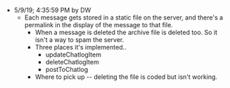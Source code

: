 * 5/9/19; 4:35:59 PM by DW
   * Each message gets stored in a static file on the server, and there's a permalink in the display of the message to that file.
      * When a message is deleted the archive file is deleted too. So it isn't a way to spam the server. 
      * Three places it's implemented..
         * updateChatlogItem
         * deleteChatlogItem
         * postToChatlog
      * Where to pick up -- deleting the file is coded but isn't working.
